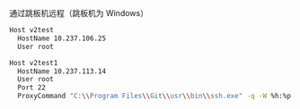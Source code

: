 通过跳板机远程（跳板机为 Windows）

```bash
Host v2test
  HostName 10.237.106.25
  User root

Host v2test1
  HostName 10.237.113.14
  User root
  Port 22
  ProxyCommand "C:\\Program Files\\Git\\usr\\bin\\ssh.exe" -q -W %h:%p root@10.237.106.25

```

